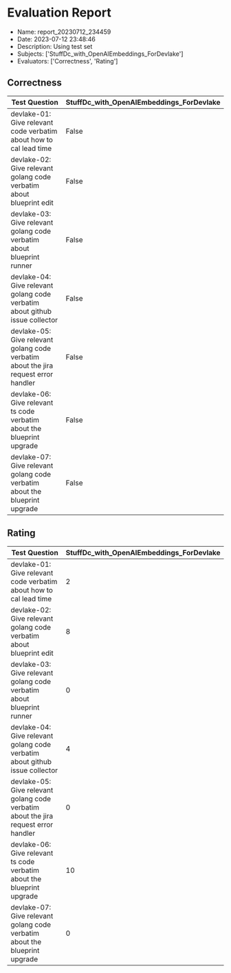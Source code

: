 
# Evaluation Report

- Name: report_20230712_234459
- Date: 2023-07-12 23:48:46
- Description: Using test set <DevLake>
- Subjects: ['StuffDc_with_OpenAIEmbeddings_ForDevlake']
- Evaluators: ['Correctness', 'Rating']


## Correctness

| Test Question |  StuffDc_with_OpenAIEmbeddings_ForDevlake |
| ------------- |  --  |
| devlake-01: Give relevant code verbatim about how to cal lead time |  False |
| devlake-02: Give relevant golang code verbatim about blueprint edit |  False |
| devlake-03: Give relevant golang code verbatim about blueprint runner |  False |
| devlake-04: Give relevant golang code verbatim about github issue collector |  False |
| devlake-05: Give relevant golang code verbatim about the jira request error handler |  False |
| devlake-06: Give relevant ts code verbatim about the blueprint upgrade |  False |
| devlake-07: Give relevant golang code verbatim about the blueprint upgrade |  False |


## Rating

| Test Question |  StuffDc_with_OpenAIEmbeddings_ForDevlake |
| ------------- |  --  |
| devlake-01: Give relevant code verbatim about how to cal lead time |  2 |
| devlake-02: Give relevant golang code verbatim about blueprint edit |  8 |
| devlake-03: Give relevant golang code verbatim about blueprint runner |  0 |
| devlake-04: Give relevant golang code verbatim about github issue collector |  4 |
| devlake-05: Give relevant golang code verbatim about the jira request error handler |  0 |
| devlake-06: Give relevant ts code verbatim about the blueprint upgrade |  10 |
| devlake-07: Give relevant golang code verbatim about the blueprint upgrade |  0 |

